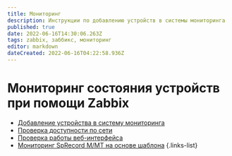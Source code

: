 ```yaml
---
title: Мониторинг
description: Инструкции по добавлению устройств в системы мониторинга
published: true
date: 2022-06-16T14:30:06.263Z
tags: zabbix, заббикс, мониторинг
editor: markdown
dateCreated: 2022-06-16T04:22:58.936Z
---
```


# Мониторинг состояния устройств при помощи Zabbix
- [Добавление устройства в систему мониторинга](./monitoring/add)
- [Проверка доступности по сети](./monitoring/icmp)
- [Проверка работы веб-интерфейса](./monitoring/web)
- [Мониторинг SpRecord M/MT на основе шаблона](./monitoring/mt)
{.links-list}